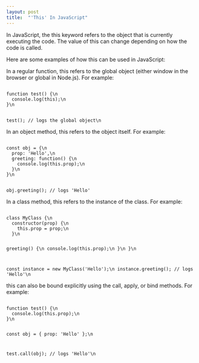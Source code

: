 ```yaml
---
layout: post
title:  "'This' In JavaScript"
---
```


In JavaScript, the this keyword refers to the object that is currently executing the code. The value of this can change depending on how the code is called.

Here are some examples of how this can be used in JavaScript:

In a regular function, this refers to the global object (either window in the browser or global in Node.js).
For example:

<code>
function test() {\n
  console.log(this);\n
}\n

test(); // logs the global object\n
</code>

In an object method, this refers to the object itself.
For example:

<code>
const obj = {\n
  prop: 'Hello',\n
  greeting: function() {\n
    console.log(this.prop);\n
  }\n
}\n
  
obj.greeting(); // logs 'Hello'
</code>

In a class method, this refers to the instance of the class.
For example:

<code>
class MyClass {\n
  constructor(prop) {\n
    this.prop = prop;\n
  }\n

  greeting() {\n
    console.log(this.prop);\n
  }\n
}\n

const instance = new MyClass('Hello');\n
instance.greeting(); // logs 'Hello'\n
</code>

this can also be bound explicitly using the call, apply, or bind methods.
For example:

<code>
function test() {\n
  console.log(this.prop);\n
}\n

const obj = { prop: 'Hello' };\n

test.call(obj); // logs 'Hello'\n
  
</code>
